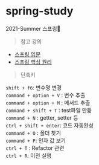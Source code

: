 # spring-study
2021-Summer 스프링🌱

> 참고 강의  

- [스프링 입문](https://www.inflearn.com/course/%EC%8A%A4%ED%94%84%EB%A7%81-%EC%9E%85%EB%AC%B8-%EC%8A%A4%ED%94%84%EB%A7%81%EB%B6%80%ED%8A%B8)
- [스프링 핵심 원리](https://www.inflearn.com/course/%EC%8A%A4%ED%94%84%EB%A7%81-%ED%95%B5%EC%8B%AC-%EC%9B%90%EB%A6%AC-%EA%B8%B0%EB%B3%B8%ED%8E%B8)

> 단축키 

`shift + f6`: 변수명 변경   
`command + option + V` : 변수 추출  
`command + option + M` : 메서드 추출  
`command + shift + T` : test파일 만듦  
`command + N` : getter, setter 등   
`ctrl + shift + enter`: 코드 자동완성  
`command + O` : 폴더 찾기  
`command + P`: 인자 값 보기  
`ctrl + T` : Refactor 관련   
`ctrl + R`: 이전 실행

